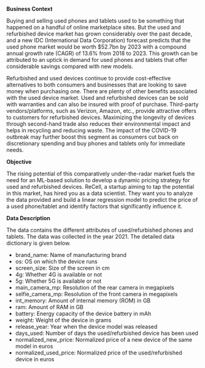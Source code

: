 **Business Context**

Buying and selling used phones and tablets used to be something that happened on a handful of online marketplace sites. But the used and refurbished device market has grown considerably over the past decade, and a new IDC (International Data Corporation) forecast predicts that the used phone market would be worth \$52.7bn by 2023 with a compound annual growth rate (CAGR) of 13.6% from 2018 to 2023. This growth can be attributed to an uptick in demand for used phones and tablets that offer considerable savings compared with new models.

Refurbished and used devices continue to provide cost-effective alternatives to both consumers and businesses that are looking to save money when purchasing one. There are plenty of other benefits associated with the used device market. Used and refurbished devices can be sold with warranties and can also be insured with proof of purchase. Third-party vendors/platforms, such as Verizon, Amazon, etc., provide attractive offers to customers for refurbished devices. Maximizing the longevity of devices through second-hand trade also reduces their environmental impact and helps in recycling and reducing waste. The impact of the COVID-19 outbreak may further boost this segment as consumers cut back on discretionary spending and buy phones and tablets only for immediate needs.

**Objective**

The rising potential of this comparatively under-the-radar market fuels the need for an ML-based solution to develop a dynamic pricing strategy for used and refurbished devices. ReCell, a startup aiming to tap the potential in this market, has hired you as a data scientist. They want you to analyze the data provided and build a linear regression model to predict the price of a used phone/tablet and identify factors that significantly influence it.

**Data Description**

The data contains the different attributes of used/refurbished phones and tablets. The data was collected in the year 2021. The detailed data dictionary is given below.

* brand_name: Name of manufacturing brand
* os: OS on which the device runs
* screen_size: Size of the screen in cm
* 4g: Whether 4G is available or not
* 5g: Whether 5G is available or not
* main_camera_mp: Resolution of the rear camera in megapixels
* selfie_camera_mp: Resolution of the front camera in megapixels
* int_memory: Amount of internal memory (ROM) in GB
* ram: Amount of RAM in GB
* battery: Energy capacity of the device battery in mAh
* weight: Weight of the device in grams
* release_year: Year when the device model was released
* days_used: Number of days the used/refurbished device has been used
* normalized_new_price: Normalized price of a new device of the same model in euros
* normalized_used_price: Normalized price of the used/refurbished device in euros
